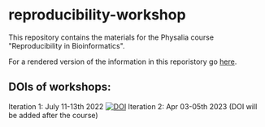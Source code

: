 # reproducibility-workshop
This repository contains the materials for the Physalia course "Reproducibility in Bioinformatics".

For a rendered version of the information in this reporistory go [here](https://reproducibility-workshop.readthedocs.io/en/latest/).

## DOIs of workshops:

Iteration 1: July 11-13th 2022 [![DOI](https://zenodo.org/badge/499112215.svg)](https://zenodo.org/badge/latestdoi/499112215)
Iteration 2: Apr 03-05th 2023 (DOI will be added after the course)


